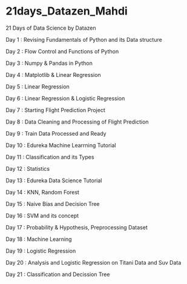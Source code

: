 # 21days_Datazen_Mahdi
21 Days of Data Science by Datazen

Day 1 : Revising Fundamentals of Python and its Data structure

Day 2 : Flow Control and Functions of Python

Day 3 : Numpy & Pandas  in Python

Day 4 : Matplotlib & Linear Regression

Day 5 : Linear Regression

Day 6 : Linear Regression & Logistic Regression

Day 7 : Starting Flight Prediction Project 

Day 8 : Data Cleaning and Processing of Flight Prediction

Day 9 : Train Data Processed and Ready

Day 10 : Edureka Machine Learrning Tutorial

Day 11 : Classification and its Types

Day 12 : Statistics

Day 13 : Edureka Data Science Tutorial

Day 14 : KNN, Random Forest

Day 15 : Naive Bias and Decision Tree

Day 16 : SVM and its concept

Day 17 : Probability & Hypothesis, Preprocessing Dataset

Day 18 : Machine Learning

Day 19 : Logistic Regression

Day 20 : Analysis and Logistic Regression on Titani Data and Suv Data

Day 21 : Classification and Decission Tree
